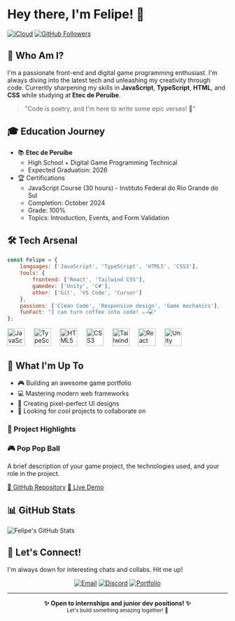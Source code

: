 # Hey there, I'm Felipe! 👋

[![iCloud](https://img.shields.io/badge/iCloud-3693F3?style=flat&logo=iCloud&logoColor=white)](mailto:soaresrodriguesf07@icloud.com)
[![GitHub Followers](https://img.shields.io/github/followers/frodrigss?label=Follow&style=social)](https://github.com/frodrigss)

## 🎯 Who Am I?


I'm a passionate front-end and digital game programming enthusiast. I'm always diving into the latest tech and unleashing my creativity through code. Currently sharpening my skills in **JavaScript**, **TypeScript**, **HTML**, and **CSS** while studying at **Etec de Peruíbe**.

> "Code is poetry, and I'm here to write some epic verses! 🚀"

## 🎓 Education Journey

- 📚 **Etec de Peruíbe**
  - High School + Digital Game Programming Technical 
  - Expected Graduation: 2026
- 🏆 Certifications
  - JavaScript Course (30 hours) - Instituto Federal do Rio Grande do Sul
  - Completion: October 2024
  - Grade: 100%
  - Topics: Introduction, Events, and Form Validation

## 🛠️ Tech Arsenal

```javascript
const Felipe = {
    languages: ['JavaScript', 'TypeScript', 'HTML5', 'CSS3'],
    tools: {
        frontend: ['React', 'Tailwind CSS'],
        gamedev: ['Unity', 'C#'],
        other: ['Git', 'VS Code', 'Cursor']
    },
    passions: ['Clean Code', 'Responsive design', 'Game mechanics'],
    funFact: "I can turn coffee into code! ☕→💻"
};
```

<div align="left">
  <img src="https://cdn.jsdelivr.net/gh/devicons/devicon/icons/javascript/javascript-original.svg" height="40" alt="JavaScript" />
  <img width="12" />
  <img src="https://cdn.jsdelivr.net/gh/devicons/devicon/icons/typescript/typescript-original.svg" height="40" alt="TypeScript" />
  <img width="12" />
  <img src="https://cdn.jsdelivr.net/gh/devicons/devicon/icons/html5/html5-original.svg" height="40" alt="HTML5" />
  <img width="12" />
  <img src="https://cdn.jsdelivr.net/gh/devicons/devicon/icons/css3/css3-original.svg" height="40" alt="CSS3" />
  <img width="12" />
  <img src="https://cdn.jsdelivr.net/gh/devicons/devicon/icons/tailwindcss/tailwindcss-original-wordmark.svg" height="40" alt="Tailwind CSS" />
  <img width="12" />
  <img src="https://cdn.jsdelivr.net/gh/devicons/devicon/icons/react/react-original.svg" height="40" alt="React" />
  <img width="12" />
  <img src="https://cdn.jsdelivr.net/gh/devicons/devicon/icons/unity/unity-original.svg" height="40" alt="Unity" />
</div>

## 🚀 What I'm Up To

- 🎮 Building an awesome game portfolio
- 💻 Mastering modern web frameworks
- 🎨 Creating pixel-perfect UI designs
- 🤝 Looking for cool projects to collaborate on

### 🌟 Project Highlights

### 🎮 Pop Pop Ball
A brief description of your game project, the technologies used, and your role in the project.

[🔗 GitHub Repository](https://github.com/frodrigss/game-title)
[🔗 Live Demo](https://yourwebsite.com)


## 📊 GitHub Stats

<img align="center" src="https://github-readme-stats.vercel.app/api?username=frodrigss&show_icons=true&line_height=27&count_private=true&title_color=ffffff&text_color=c9cacc&icon_color=2bbc8a&bg_color=1d1f21" alt="Felipe's GitHub Stats" />

## 🤝 Let's Connect!

I'm always down for interesting chats and collabs. Hit me up!

<div align="center">
  
[![Email](https://img.shields.io/badge/Email-D14836?style=for-the-badge&logo=gmail&logoColor=white)](mailto:soaresrodriguesf07@icloud.com)
[![Discord](https://img.shields.io/badge/Discord-7289DA?style=for-the-badge&logo=discord&logoColor=white)](https://discord.com/users/felipe#1234)
[![Portfolio](https://img.shields.io/badge/Portfolio-000000?style=for-the-badge&logo=About.me&logoColor=white)](https://www.feliperos.com)

</div>

---

<div align="center">
  <b>✨ Open to internships and junior dev positions! ✨</b>
  <br/>
  <sub>Let's build something amazing together! 🚀</sub>
</div>

<!-- Easter egg: Konami Code enabled! Try it out 😉 -->

